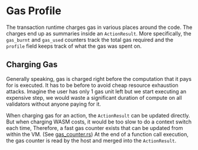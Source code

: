# Gas Profile

The transaction runtime charges gas in various places around the code. The
charges end up as summaries inside an `ActionResult`. More specifically, the
`gas_burnt` and `gas_used` counters track the total gas required and the
`profile` field keeps track of what the gas was spent on.

## Charging Gas
Generally speaking, gas is charged right before the computation that it pays for
is executed. It has to be before to avoid cheap resource exhaustion attacks.
Imagine the user has only 1 gas unit left but we start executing an expensive
step, we would waste a significant duration of compute on all validators without
anyone paying for it.

When charging gas for an action, the `ActionResult` can be updated directly. But
when charging WASM costs, it would be too slow to do a context switch each time,
Therefore, a fast gas counter exists that can be updated from within the VM.
(See
[gas_counter.rs](https://github.com/near/nearcore/blob/master/runtime/near-vm-logic/src/gas_counter.rs))
At the end of a function call execution, the gas counter is read by the host and
merged into the `ActionResult`.

<!-- TODO: Difference between `Cost` in profiles and `Parameter` -->
<!-- TODO: Transaction profiles vs Receipt Profiles -->

